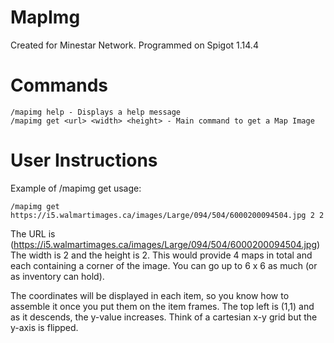 # MapImg
Created for Minestar Network.
Programmed on Spigot 1.14.4

# Commands
```
/mapimg help - Displays a help message
/mapimg get <url> <width> <height> - Main command to get a Map Image
```

# User Instructions
Example of /mapimg get usage:
```
/mapimg get https://i5.walmartimages.ca/images/Large/094/504/6000200094504.jpg 2 2
```
The URL is (https://i5.walmartimages.ca/images/Large/094/504/6000200094504.jpg)
The width is 2 and the height is 2.
This would provide 4 maps in total and each containing a corner of the image.
You can go up to 6 x 6 as much (or as inventory can hold).

The coordinates will be displayed in each item, so you know how to assemble it
once you put them on the item frames. The top left is (1,1) and as it descends,
the y-value increases. Think of a cartesian x-y grid but the y-axis is flipped.